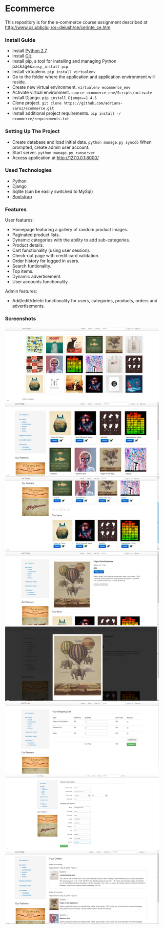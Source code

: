 Ecommerce
=========
This repository is for the e-commerce course assignment described at http://www.cs.ubbcluj.ro/~deiush/ce/cerinte_ce.htm

### Install Guide ###
* Install [Python 2.7](http://www.python.org/download/releases/2.7/).
* Install [Git](http://git-scm.com/downloads).
* Install pip, a tool for installing and managing Python packages.`easy_install pip`
* Install virtualenv. `pip install virtualenv`
* Go to the folder where the application and application environment will reside.
* Create new virtual environment. `virtualenv ecommerce_env`
* Activate virtual environment. `source ecommerce_env/Scripts/activate`
* Install Django. `pip install Django==1.4.5`
* Clone project. `git clone https://github.com/adriana-saroz/ecommerce.git`
* Install additional project requirements. `pip install -r ecommerce/requirements.txt`

### Setting Up The Project ###
* Create database and load initial data. `python manage.py syncdb` When prompted, create admin user account.
* Start server. `python manage.py runserver`
* Access application at http://127.0.0.1:8000/

### Used Technologies ###
* Python
* Django
* Sqlite (can be easily switched to MySql)
* [Bootstrap](http://twitter.github.io/bootstrap/)

### Features ###
User features:
* Homepage featuring a gallery of random product images.
* Paginated product lists.
* Dynamic categories with the ability to add sub-categories.
* Product details.
* Cart functionality (using user session).
* Check-out page with credit card validation.
* Order history for logged in users.
* Search funtionality.
* Top items.
* Dynamic advertisement.
* User accounts functionality.

Admin features:
* Add/edit/delete functionality for users, categories, products, orders and advertisements.

### Screenshots ###
![Homepage](/docs/screenshots/1_homepage.png)
![Product List](/docs/screenshots/2_product_list.png)
![Pagination + Top Items + Ads](/docs/screenshots/3_pagination_topitems_ads.png)
![Product Details](/docs/screenshots/4_product_details.png)
![Product Image](/docs/screenshots/5_product_image.png)
![Shopping Cart](/docs/screenshots/6_shopping_cart.png)
![Checkout](/docs/screenshots/7_checkout.png)
![Orders List](/docs/screenshots/8_orders.png)